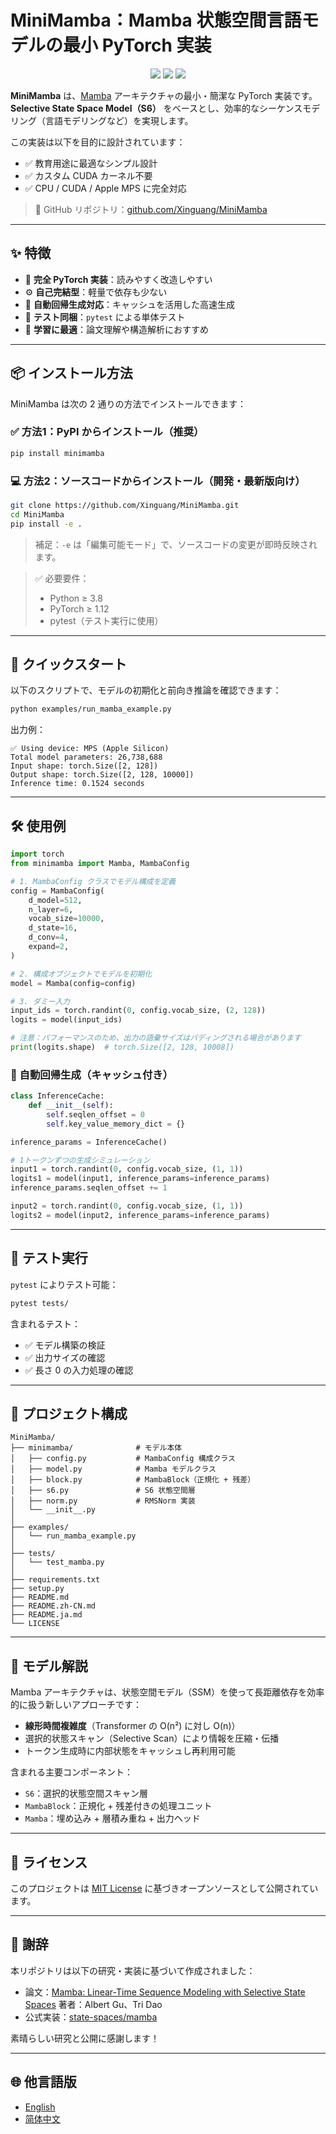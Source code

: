 # MiniMamba：Mamba 状態空間言語モデルの最小 PyTorch 実装

<p align="center">
  <img src="https://img.shields.io/badge/PyTorch-ee4c2c?style=for-the-badge&logo=pytorch&logoColor=white"/>
  <img src="https://img.shields.io/badge/License-MIT-blue.svg?style=for-the-badge"/>
  <img src="https://img.shields.io/github/stars/Xinguang/MiniMamba?style=for-the-badge"/>
</p>

**MiniMamba** は、[Mamba](https://arxiv.org/abs/2312.00752) アーキテクチャの最小・簡潔な PyTorch 実装です。**Selective State Space Model（S6）** をベースとし、効率的なシーケンスモデリング（言語モデリングなど）を実現します。

この実装は以下を目的に設計されています：
- ✅ 教育用途に最適なシンプル設計
- ✅ カスタム CUDA カーネル不要
- ✅ CPU / CUDA / Apple MPS に完全対応

> 📂 GitHub リポジトリ：[github.com/Xinguang/MiniMamba](https://github.com/Xinguang/MiniMamba)

---

## ✨ 特徴

- 🧠 **完全 PyTorch 実装**：読みやすく改造しやすい
- ⚙️ **自己完結型**：軽量で依存も少ない
- 🔁 **自動回帰生成対応**：キャッシュを活用した高速生成
- 🧪 **テスト同梱**：`pytest` による単体テスト
- 📘 **学習に最適**：論文理解や構造解析におすすめ

---

## 📦 インストール方法

MiniMamba は次の 2 通りの方法でインストールできます：

### ✅ 方法1：PyPI からインストール（推奨）

```bash
pip install minimamba
```

### 💻 方法2：ソースコードからインストール（開発・最新版向け）

```bash
git clone https://github.com/Xinguang/MiniMamba.git
cd MiniMamba
pip install -e .
```

> 補足：`-e` は「編集可能モード」で、ソースコードの変更が即時反映されます。

> ✅ 必要要件：
>
> * Python ≥ 3.8
> * PyTorch ≥ 1.12
> * pytest（テスト実行に使用）

---

## 🚀 クイックスタート

以下のスクリプトで、モデルの初期化と前向き推論を確認できます：

```bash
python examples/run_mamba_example.py
```

出力例：

```
✅ Using device: MPS (Apple Silicon)
Total model parameters: 26,738,688
Input shape: torch.Size([2, 128])
Output shape: torch.Size([2, 128, 10000])
Inference time: 0.1524 seconds
```

---

## 🛠️ 使用例

```python
import torch
from minimamba import Mamba, MambaConfig

# 1. MambaConfig クラスでモデル構成を定義
config = MambaConfig(
    d_model=512,
    n_layer=6,
    vocab_size=10000,
    d_state=16,
    d_conv=4,
    expand=2,
)

# 2. 構成オブジェクトでモデルを初期化
model = Mamba(config=config)

# 3. ダミー入力
input_ids = torch.randint(0, config.vocab_size, (2, 128))
logits = model(input_ids)

# 注意：パフォーマンスのため、出力の語彙サイズはパディングされる場合があります
print(logits.shape)  # torch.Size([2, 128, 10008])
```

### 🔁 自動回帰生成（キャッシュ付き）

```python
class InferenceCache:
    def __init__(self):
        self.seqlen_offset = 0
        self.key_value_memory_dict = {}

inference_params = InferenceCache()

# 1トークンずつの生成シミュレーション
input1 = torch.randint(0, config.vocab_size, (1, 1))
logits1 = model(input1, inference_params=inference_params)
inference_params.seqlen_offset += 1

input2 = torch.randint(0, config.vocab_size, (1, 1))
logits2 = model(input2, inference_params=inference_params)
```

---

## 🧪 テスト実行

`pytest` によりテスト可能：

```bash
pytest tests/
```

含まれるテスト：

* ✅ モデル構築の検証
* ✅ 出力サイズの確認
* ✅ 長さ 0 の入力処理の確認

---

## 📁 プロジェクト構成

```
MiniMamba/
├── minimamba/              # モデル本体
│   ├── config.py           # MambaConfig 構成クラス
│   ├── model.py            # Mamba モデルクラス
│   ├── block.py            # MambaBlock（正規化 + 残差）
│   ├── s6.py               # S6 状態空間層
│   ├── norm.py             # RMSNorm 実装
│   └── __init__.py
│
├── examples/
│   └── run_mamba_example.py
│
├── tests/
│   └── test_mamba.py
│
├── requirements.txt
├── setup.py
├── README.md
├── README.zh-CN.md
├── README.ja.md
└── LICENSE
```

---

## 🧠 モデル解説

Mamba アーキテクチャは、状態空間モデル（SSM）を使って長距離依存を効率的に扱う新しいアプローチです：

* **線形時間複雑度**（Transformer の O(n²) に対し O(n)）
* 選択的状態スキャン（Selective Scan）により情報を圧縮・伝播
* トークン生成時に内部状態をキャッシュし再利用可能

含まれる主要コンポーネント：

* `S6`：選択的状態空間スキャン層
* `MambaBlock`：正規化 + 残差付きの処理ユニット
* `Mamba`：埋め込み + 層積み重ね + 出力ヘッド

---

## 📄 ライセンス

このプロジェクトは [MIT License](./LICENSE) に基づきオープンソースとして公開されています。

---

## 🙏 謝辞

本リポジトリは以下の研究・実装に基づいて作成されました：

* 論文：[Mamba: Linear-Time Sequence Modeling with Selective State Spaces](https://arxiv.org/abs/2312.00752)
  著者：Albert Gu、Tri Dao
* 公式実装：[state-spaces/mamba](https://github.com/state-spaces/mamba)

素晴らしい研究と公開に感謝します！

---

## 🌐 他言語版

* [English](./README.md)
* [简体中文](./README.zh-CN.md)
